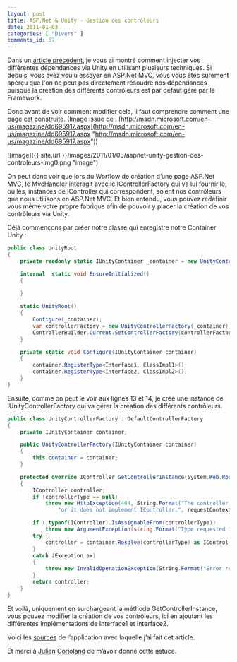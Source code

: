 ```yaml
---
layout: post
title: ASP.Net & Unity - Gestion des contrôleurs
date: 2011-01-03
categories: [ "Divers" ]
comments_id: 57 
---
```


Dans un [article précédent](http://blog.woivre.fr/?p=478), je vous ai montré comment injecter vos différentes dépendances via Unity en utilisant plusieurs techniques. Si depuis, vous avez voulu essayer en ASP.Net MVC, vous vous êtes surement aperçu que l'on ne peut pas directement résoudre nos dépendances puisque la création des différents contrôleurs est par défaut géré par le Framework.

Donc avant de voir comment modifier cela, il faut comprendre comment une page est construite. (Image issue de : [http://msdn.microsoft.com/en-us/magazine/dd695917.aspx](http://msdn.microsoft.com/en-us/magazine/dd695917.aspx "http://msdn.microsoft.com/en-us/magazine/dd695917.aspx"))

![image]({{ site.url }}/images/2011/01/03/aspnet-unity-gestion-des-controleurs-img0.png "image")

On peut donc voir que lors du Worflow de création d’une page ASP.Net MVC, le MvcHandler interagit avec le IControllerFactory qui va lui fournir le, ou les, instances de IController qui correspondent, soient nos contrôleurs que nous utilisons en ASP.Net MVC. Et bien entendu, vous pouvez redéfinir vous même votre propre fabrique afin de pouvoir y placer la création de vos contrôleurs via Unity.

Déjà commençons par créer notre classe qui enregistre notre Container Unity :

```csharp
public class UnityRoot 
{
    private readonly static IUnityContainer _container = new UnityContainer();

    internal  static void EnsureInitialized()
    {
        
    }

    static UnityRoot()
    {
        Configure(_container);
        var controllerFactory = new UnityControllerFactory(_container);
        ControllerBuilder.Current.SetControllerFactory(controllerFactory);
    }

    private static void Configure(IUnityContainer container)
    {
        container.RegisterType<Interface1, ClassImpl1>();
        container.RegisterType<Interface2, ClassImpl2>();
    }
}
```

Ensuite, comme on peut le voir aux lignes 13 et 14, je créé une instance de IUnityControllerFactory qui va gérer la création des différents contrôleurs.

```csharp
public class UnityControllerFactory : DefaultControllerFactory 
{
    private IUnityContainer container;

    public UnityControllerFactory(IUnityContainer container)
    {
        this.container = container;
    }

    protected override IController GetControllerInstance(System.Web.Routing.RequestContext requestContext, Type controllerType)
    {
        IController controller;
        if (controllerType == null)
            throw new HttpException(404, String.Format("The controller for path '{0}' could not be found" +
                "or it does not implement IController.", requestContext.HttpContext.Request.Path));

        if (!typeof(IController).IsAssignableFrom(controllerType))
            throw new ArgumentException(string.Format("Type requested is not a controller: {0}", controllerType.Name), "controllerType");
        try {
            controller = container.Resolve(controllerType) as IController;
        }
        catch (Exception ex)
        {
            throw new InvalidOperationException(String.Format("Error resolving controller {0}", controllerType.Name), ex);
        }
        return controller;
    }
}
```

Et voilà, uniquement en surchargeant la méthode GetControllerInstance, vous pouvez modifier la création de vos contrôleurs, ici en ajoutant les différentes implémentations de Interface1 et Interface2.

Voici les [sources](http://cid-27033cda87e10205.office.live.com/self.aspx/Blog/Demo.ControllerFactory.7z) de l’application avec laquelle j’ai fait cet article.

Et merci à [Julien Corioland](http://blogs.dotnet-france.com/julienc/) de m’avoir donné cette astuce.
